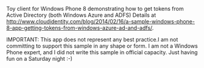 ﻿
Toy client for Windows Phone 8 demonstrating how to get tokens from Active Directory (both Windows Azure and ADFS)
Details at http://www.cloudidentity.com/blog/2014/02/16/a-sample-windows-phone-8-app-getting-tokens-from-windows-azure-ad-and-adfs/.

IMPORTANT: This app does not represent any best practice.I am not committing to support this sample in any shape or form. I am not a Windows Phone expert, and I did not write this sample in official capacity. Just having fun on a Saturday night :-) 